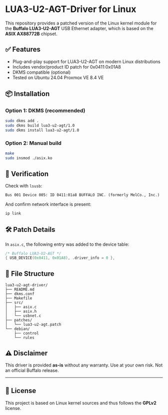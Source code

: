 # LUA3-U2-AGT-Driver for Linux

This repository provides a patched version of the Linux kernel module for the **Buffalo LUA3-U2-AGT** USB Ethernet adapter, which is based on the **ASIX AX88772B** chipset.

## ✅ Features
- Plug-and-play support for LUA3-U2-AGT on modern Linux distributions
- Includes vendor/product ID patch for 0x0411:0x01A8
- DKMS compatible (optional)
- Tested on Ubuntu 24.04 Proxmox VE 8.4 VE

## 📦 Installation

### Option 1: DKMS (recommended)
```bash
sudo dkms add .
sudo dkms build lua3-u2-agt/1.0
sudo dkms install lua3-u2-agt/1.0
```

### Option 2: Manual build
```bash
make
sudo insmod ./asix.ko
```

## 🧪 Verification
Check with `lsusb`:
```
Bus 001 Device 005: ID 0411:01a8 BUFFALO INC. (formerly MelCo., Inc.)
```
And confirm network interface is present:
```bash
ip link
```

## 🛠️ Patch Details
In `asix.c`, the following entry was added to the device table:
```c
/* Buffalo LUA3-U2-AGT */
{ USB_DEVICE(0x0411, 0x01A8), .driver_info = 0 },
```

## 📁 File Structure
```
lua3-u2-agt-driver/
├── README.md
├── dkms.conf
├── Makefile
├── src/
│   ├── asix.c
│   ├── asix.h
│   └── usbnet.c
├── patches/
│   └── lua3-u2-agt.patch
└── debian/
    ├── control
    └── rules
```

## ⚠️ Disclaimer
This driver is provided **as-is** without any warranty. Use at your own risk. Not an official Buffalo release.

---

## 📜 License
This project is based on Linux kernel sources and thus follows the **GPLv2** license.
